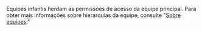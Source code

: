 Equipes infantis herdam as permissões de acesso da equipe principal. Para obter mais informações sobre hierarquias da equipe, consulte "[Sobre equipes](/articles/about-teams#nested-teams)."
